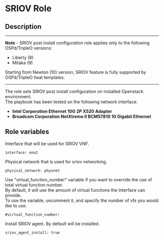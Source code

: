 # SRIOV Role

## Description
***
**Note** - SRIOV post install configuration role applies only to the following OSPd/TripleO versions:

* Liberty (8)
* Mitaka (9)

Starting from Newton (10) version, SRIOV feature is fully supported by OSPd/TripleO heat templates.

***

The role sets SRIOV post install configuration on installed Openstack environment.  
The playbook has been tested on the following network interface:
  - **Intel Corporation Ethernet 10G 2P X520 Adapter**
  - **Broadcom Corporation NetXtreme II BCM57810 10 Gigabit Ethernet**

## Role variables
Interface that will be used for SRIOV VNF.
```
interface: eno2
```

Physical network that is used for sriov networking.
```
physical_network: physnet
```

Use "virtual_function_number" variable if you want to override the use of total virtual function number.  
By default, it will use the amount of virtual functions the interface can provide.  
To use the variable, uncomment it, and specify the number of vfs you would like to use.
```
#virtual_function_number:
```

Install SRIOV agent. By default will be installed.
```
sriov_agent_install: true
```

